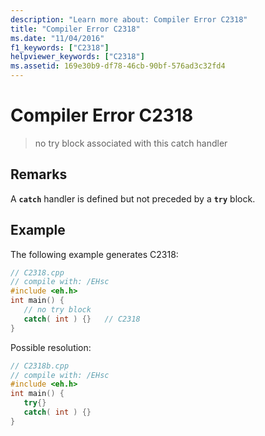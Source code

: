 ```yaml
---
description: "Learn more about: Compiler Error C2318"
title: "Compiler Error C2318"
ms.date: "11/04/2016"
f1_keywords: ["C2318"]
helpviewer_keywords: ["C2318"]
ms.assetid: 169e30b9-df78-46cb-90bf-576ad3c32fd4
---
```

# Compiler Error C2318

> no try block associated with this catch handler

## Remarks

A **`catch`** handler is defined but not preceded by a **`try`** block.

## Example

The following example generates C2318:

```cpp
// C2318.cpp
// compile with: /EHsc
#include <eh.h>
int main() {
   // no try block
   catch( int ) {}   // C2318
}
```

Possible resolution:

```cpp
// C2318b.cpp
// compile with: /EHsc
#include <eh.h>
int main() {
   try{}
   catch( int ) {}
}
```
